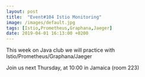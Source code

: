 ```yaml
---
layout: post
title:  "Event#104 Istio Monitoring"
image: /images/default.jpg
tags: [Istio,Prometheus,Graphana,Jaeger]
date: 2019-04-01 16:13:00 +0200
---
```


This week on Java club we will practice with Istio/Prometheus/Graphana/Jaeger[]()

Join us next Thursday, at 10:00 in Jamaica (room 223)